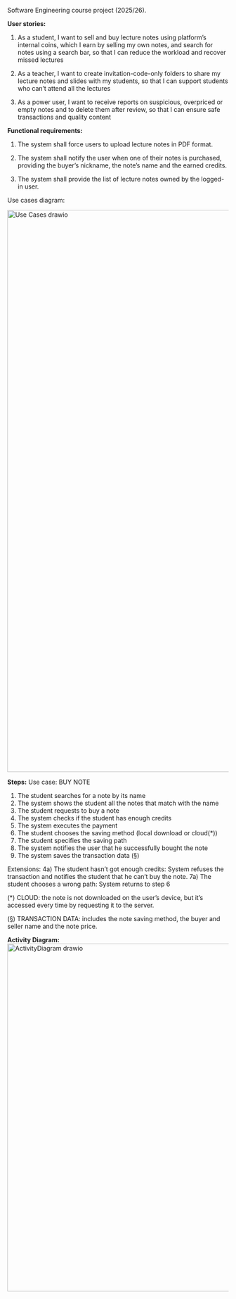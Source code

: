 Software Engineering course project (2025/26). 

**User stories:**

1) As a student, I want to sell and buy lecture notes using platform’s internal coins, which I earn by
selling my own notes, and search for notes using a search bar, so that I can reduce the workload and
recover missed lectures

2) As a teacher, I want to create invitation-code-only folders to share my lecture notes and slides with my
students, so that I can support students who can’t attend all the lectures

3) As a power user, I want to receive reports on suspicious, overpriced or empty notes and to delete them
after review, so that I can ensure safe transactions and quality content


**Functional requirements:**

1) The system shall force users to upload lecture notes in PDF format.

2) The system shall notify the user when one of their notes is purchased, providing the buyer’s nickname,
the note’s name and the earned credits.

3) The system shall provide the list of lecture notes owned by the logged-in user.

Use cases diagram:


<img width="1207" height="1278" alt="Use Cases drawio" src="https://github.com/user-attachments/assets/1f260ebd-8229-40d1-9944-77121a9c06da" />

**Steps:**
Use case: BUY NOTE
1) The student searches for a note by its name
2) The system shows the student all the notes that match with the name
3) The student requests to buy a note
4) The system checks if the student has enough credits
5) The system executes the payment
6) The student chooses the saving method (local download or cloud(*))
7) The student specifies the saving path
8) The system notifies the user that he successfully bought the note
9) The system saves the transaction data (§)

Extensions:
4a) The student hasn’t got enough credits: System refuses the transaction and notifies
the student that he can’t buy the note.
7a) The student chooses a wrong path: System returns to step 6

(*) CLOUD: the note is not downloaded on the user’s device, but it’s accessed every time
by requesting it to the server. 

(§) TRANSACTION DATA: includes the note saving method, the buyer and seller name
and the note price.

**Activity Diagram:**
<img width="773" height="791" alt="ActivityDiagram drawio" src="https://github.com/user-attachments/assets/9ab80634-3e46-4993-bfd6-534a5927f904" />

